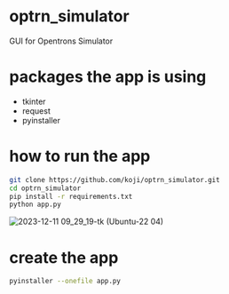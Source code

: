 # optrn_simulator
GUI for Opentrons Simulator

# packages the app is using
- tkinter
- request
- pyinstaller

# how to run the app
```zsh
git clone https://github.com/koji/optrn_simulator.git
cd optrn_simulator
pip install -r requirements.txt
python app.py
```

![2023-12-11 09_29_19-tk (Ubuntu-22 04)](https://github.com/koji/optrn_simulator/assets/474225/8b7c7eae-0dad-42f8-b0fb-42f3ed7d65e6)



# create the app
```zsh
pyinstaller --onefile app.py
```
